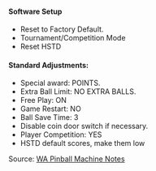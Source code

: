 #### Software Setup
-   Reset to Factory Default.
-   Tournament/Competition Mode
-   Reset HSTD
#### Standard Adjustments:
-   Special award: POINTS.
-   Extra Ball Limit: NO EXTRA BALLS.
-   Free Play: ON
-   Game Restart: NO
-   Ball Save Time: 3
-   Disable coin door switch if necessary.
-   Player Competition: YES
-   HSTD default scores, make them low

Source: [WA Pinball Machine Notes](http://wapinball.net/setups/)
